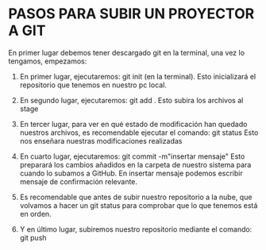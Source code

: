 # PASOS PARA SUBIR UN PROYECTOR A GIT

En primer lugar debemos tener descargado git en la terminal, una vez lo tengamos, empezamos:

1. En primer lugar, ejecutaremos: git init (en la terminal). Esto inicializará el repositorio que tenemos en nuestro pc local.

2. En segundo lugar, ejecutaremos: git add .
   Esto subira los archivos al stage

3. En tercer lugar, para ver en qué estado de modificación han quedado nuestros archivos, es recomendable ejecutar el comando: git status
   Esto nos enseñara nuestras modificaciones realizadas

4. En cuarto lugar, ejecutaremos: git commit -m"insertar mensaje"
   Esto preparará los cambios añadidos en la carpeta de nuestro sistema para cuando lo subamos a GitHub. En insertar mensaje podemos escribir mensaje de confirmación relevante.

5. Es recomendable que antes de subir nuestro repositorio a la nube, que volvamos a hacer un git status para comprobar que lo que tenemos está en orden.

6. Y en último lugar, subiremos nuestro repositorio mediante el comando: git push
